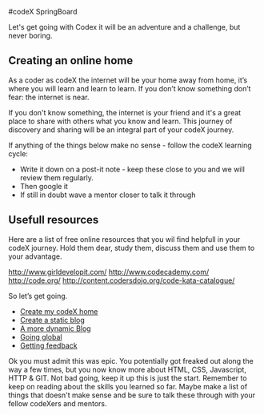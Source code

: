 #codeX SpringBoard

Let's get going with Codex it will be an adventure and a challenge, but never boring.

## Creating an online home

As a coder as codeX the internet will be your home away from home, it’s where you will learn and learn to learn. If you don’t know something don’t fear: the internet is near. 

If you don't know something, the internet is your friend and it's a great place to share with others what you know and learn. This journey of discovery and sharing will be an integral part of your codeX journey. 

If anything of the things below make no sense - follow the codeX learning cycle:
 * Write it down on a post-it note - keep these close to you and we will review them regularly.
 * Then google it 
 * If still in doubt wave a mentor closer to talk it through

## Usefull resources

Here are a list of free online resources that you wil find helpfull in your codeX journey. Hold them dear, study them, discuss them and use them to your advantage.

http://www.girldevelopit.com/
http://www.codecademy.com/
http://code.org/
http://content.codersdojo.org/code-kata-catalogue/


So let’s get going.

  * [Create my codeX home](./create_my_codeX_home.md)
  * [Create a static blog](./create_static_blog.md)
  * [A more dynamic Blog](./create_dynamic_blog.md)
  * [Going global](./going_global.md)
  * [Getting feedback](./getting_feedback.md)
  
Ok you must admit this was epic. You potentially got freaked out along the way a few times, but you now know more about HTML, CSS, Javascript, HTTP & GIT. Not bad going, keep it up this is just the start. Remember to keep on reading about the skills you learned so far. Maybe make a list of things that doesn't make sense and be sure to talk these through with your fellow codeXers and mentors. 
  

